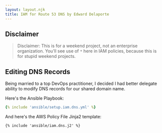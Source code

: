```yaml
---
layout: layout.njk
title: IAM for Route 53 DNS by Edward Delaporte
---
```


## Disclaimer

> Disclaimer: This is for a weekend project, not an enterprise organization. 
> You'll see use of `*` here in IAM policies, because this is for stupid weekend projects.

## Editing DNS Records

Being married to a top DevOps practitioner, I decided I had better delegate ability to modify DNS records for our shared domain name.

Here's the Ansible Playbook:

```yaml
{% include 'ansible/setup.iam.dns.yml' %}
```

And here's the AWS Policy File Jinja2 template:

```
{% include 'ansible/iam.dns.j2' %}
```

